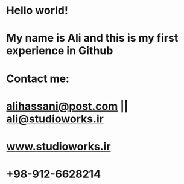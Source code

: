 # Hello world!
# My name is Ali and this is my first experience in Github
# Contact me:
#    alihassani@post.com || ali@studioworks.ir
#    www.studioworks.ir
#    +98-912-6628214
